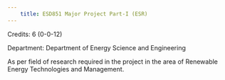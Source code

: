 ```yaml
---
    title: ESD851 Major Project Part-I (ESR)
---
```

Credits: 6 (0-0-12)

Department: Department of Energy Science and Engineering

As per field of research required in the project in the area of Renewable Energy Technologies and Management.